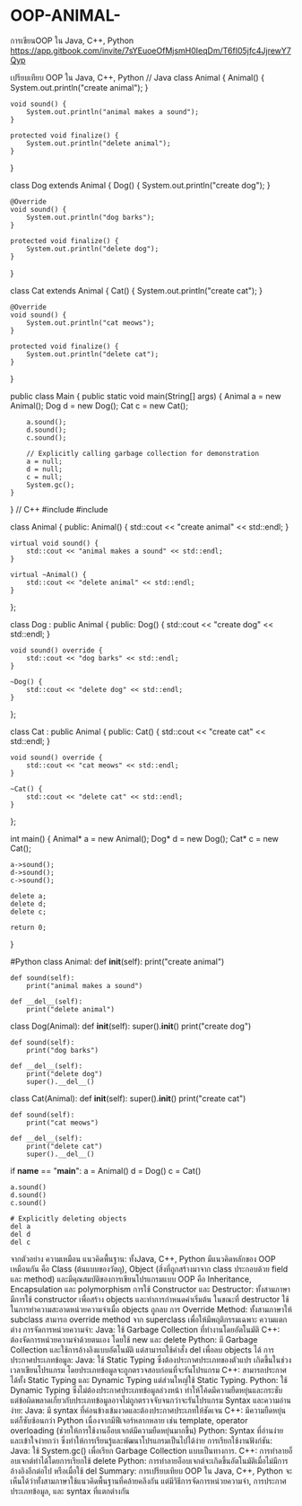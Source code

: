 # OOP-ANIMAL-
การเขียนOOP ใน Java, C++, Python 
https://app.gitbook.com/invite/7sYEuoeOfMjsmH0IeqDm/T6fI05jfc4JjrewY7Qyp


เปรียบเทียบ OOP ใน Java, C++, Python
// Java
class Animal {
    Animal() {
        System.out.println("create animal");
    }

    void sound() {
        System.out.println("animal makes a sound");
    }

    protected void finalize() {
        System.out.println("delete animal");
    }
}

class Dog extends Animal {
    Dog() {
        System.out.println("create dog");
    }

    @Override
    void sound() {
        System.out.println("dog barks");
    }

    protected void finalize() {
        System.out.println("delete dog");
    }
}

class Cat extends Animal {
    Cat() {
        System.out.println("create cat");
    }

    @Override
    void sound() {
        System.out.println("cat meows");
    }

    protected void finalize() {
        System.out.println("delete cat");
    }
}

public class Main {
    public static void main(String[] args) {
        Animal a = new Animal();
        Dog d = new Dog();
        Cat c = new Cat();

        a.sound();
        d.sound();
        c.sound();
        
        // Explicitly calling garbage collection for demonstration
        a = null;
        d = null;
        c = null;
        System.gc(); 
    }
}
// C++
#include <iostream>
#include <string>

class Animal {
public:
    Animal() {
        std::cout << "create animal" << std::endl;
    }

    virtual void sound() {
        std::cout << "animal makes a sound" << std::endl;
    }

    virtual ~Animal() {
        std::cout << "delete animal" << std::endl;
    }
};

class Dog : public Animal {
public:
    Dog() {
        std::cout << "create dog" << std::endl;
    }

    void sound() override {
        std::cout << "dog barks" << std::endl;
    }

    ~Dog() {
        std::cout << "delete dog" << std::endl;
    }
};

class Cat : public Animal {
public:
    Cat() {
        std::cout << "create cat" << std::endl;
    }

    void sound() override {
        std::cout << "cat meows" << std::endl;
    }

    ~Cat() {
        std::cout << "delete cat" << std::endl;
    }
};

int main() {
    Animal* a = new Animal();
    Dog* d = new Dog();
    Cat* c = new Cat();

    a->sound();
    d->sound();
    c->sound();

    delete a;
    delete d;
    delete c;

    return 0;
}

#Python
class Animal:
    def __init__(self):
        print("create animal")

    def sound(self):
        print("animal makes a sound")

    def __del__(self):
        print("delete animal")

class Dog(Animal):
    def __init__(self):
        super().__init__()
        print("create dog")

    def sound(self):
        print("dog barks")

    def __del__(self):
        print("delete dog")
        super().__del__()

class Cat(Animal):
    def __init__(self):
        super().__init__()
        print("create cat")

    def sound(self):
        print("cat meows")

    def __del__(self):
        print("delete cat")
        super().__del__()

if __name__ == "__main__":
    a = Animal()
    d = Dog()
    c = Cat()

    a.sound()
    d.sound()
    c.sound()

    # Explicitly deleting objects 
    del a
    del d
    del c

จากตัวอย่าง
ความเหมือน
แนวคิดพื้นฐาน: ทั้งJava, C++, Python มีแนวคิดหลักของ OOP เหมือนกัน คือ Class (ต้นแบบของวัตถุ), Object (สิ่งที่ถูกสร้างมาจาก class ประกอบด้วย field และ method) และมีคุณสมบัติของการเขียนโปรแกรมแบบ OOP คือ Inheritance, Encapsulation และ polymorphism
การใช้ Constructor และ Destructor: ทั้งสามภาษามีการใช้ constructor เพื่อสร้าง objects และทำการกำหนดค่าเริ่มต้น ในขณะที่ destructor ใช้ในการทำความสะอาดหน่วยความจำเมื่อ objects ถูกลบ
การ Override Method: ทั้งสามภาษาให้ subclass สามารถ override method จาก superclass เพื่อให้มีพฤติกรรมเฉพาะ
ความแตกต่าง
การจัดการหน่วยความจำ: 
Java: ใช้ Garbage Collection ที่ทำงานโดยอัตโนมัติ 
C++: ต้องจัดการหน่วยความจำด้วยตนเอง โดยใช้ new และ delete
Python: มี Garbage Collection และใช้การอ้างอิงแบบอัตโนมัติ แต่สามารถใช้คำสั่ง del เพื่อลบ objects ได้
การประกาศประเภทข้อมูล: 
Java: ใช้ Static Typing ซึ่งต้องประกาศประเภทของตัวแปร เกิดขึ้นในช่วงเวลาเขียนโปรแกรม โดยประเภทข้อมูลจะถูกตรวจสอบก่อนที่จะรันโปรแกรม
C++: สามารถประกาศได้ทั้ง Static Typing และ Dynamic Typing แต่ส่วนใหญ่ใช้ Static Typing.
Python: ใช้ Dynamic Typing ซึ่งไม่ต้องประกาศประเภทข้อมูลล่วงหน้า ทำให้โค้ดมีความยืดหยุ่นและกระชับ แต่ข้อผิดพลาดเกี่ยวกับประเภทข้อมูลอาจไม่ถูกตรวจจับจนกว่าจะรันโปรแกรม
Syntax และความอ่านง่าย: 
Java: มี syntax ที่ค่อนข้างเข้มงวดและต้องประกาศประเภทให้ชัดเจน
C++: มีความยืดหยุ่น แต่ก็ซับซ้อนกว่า Python เนื่องจากมีฟีเจอร์หลากหลาย เช่น template, operator overloading (ช่วยให้การใช้งานอ็อบเจกต์มีความยืดหยุ่นมากขึ้น)
Python: Syntax ที่อ่านง่ายและเข้าใจง่ายกว่า ซึ่งทำให้การเรียนรู้และพัฒนาโปรแกรมเป็นไปได้ง่าย
การเรียกใช้งานฟังก์ชัน: 
Java: ใช้ System.gc() เพื่อเรียก Garbage Collection แบบเป็นทางการ.
C++: การทำลายอ็อบเจกต์ทำได้โดยการเรียกใช้ delete
Python: การทำลายอ็อบเจกต์จะเกิดขึ้นอัตโนมัติเมื่อไม่มีการอ้างอิงอีกต่อไป หรือเมื่อใช้ del
Summary: การเปรียบเทียบ OOP ใน Java, C++, Python จะเห็นได้ว่าทั้งสามภาษาใช้แนวคิดพื้นฐานที่คล้ายคลึงกัน แต่มีวิธีการจัดการหน่วยความจำ, การประกาศประเภทข้อมูล, และ syntax ที่แตกต่างกัน
​
